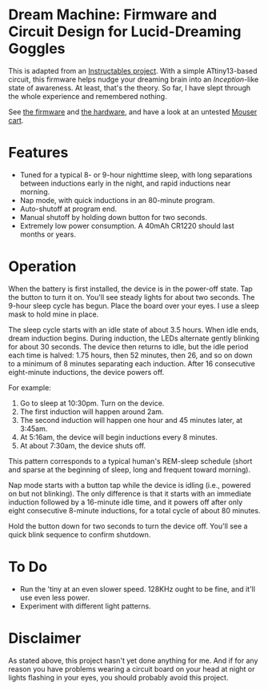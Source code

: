 Dream Machine: Firmware and Circuit Design for Lucid-Dreaming Goggles
=====================================================================

This is adapted from an [Instructables
project](http://www.instructables.com/id/The-Lucid-Dream-Machine/). With a
simple ATtiny13-based circuit, this firmware helps nudge your dreaming brain
into an *Inception*-like state of awareness. At least, that's the theory. So
far, I have slept through the whole experience and remembered nothing.

See [the firmware](https://github.com/sowbug/dream-machine) and
[the hardware](https://github.com/sowbug/dream-machine-hw), and have a look
at an untested [Mouser cart](http://www.mouser.com/ProjectManager/ProjectDetail.aspx?AccessID=e0a3dbcca8).

Features
========

* Tuned for a typical 8- or 9-hour nighttime sleep, with long separations between inductions early in the night, and rapid inductions near morning.
* Nap mode, with quick inductions in an 80-minute program.
* Auto-shutoff at program end.
* Manual shutoff by holding down button for two seconds.
* Extremely low power consumption. A 40mAh CR1220 should last months or years.

Operation
=========

When the battery is first installed, the device is in the power-off state. Tap the button to turn it on. You'll see steady lights for about two seconds. The 9-hour sleep cycle has begun. Place the board over your eyes. I use a sleep mask to hold mine in place.

The sleep cycle starts with an idle state of about 3.5 hours. When idle ends, dream induction begins. During induction, the LEDs alternate gently blinking for about 30 seconds. The device then returns to idle, but the idle period each time is halved: 1.75 hours, then 52 minutes, then 26, and so on down to a minimum of 8 minutes separating each induction. After 16 consecutive eight-minute inductions, the device powers off.

For example:

1. Go to sleep at 10:30pm. Turn on the device.
2. The first induction will happen around 2am.
3. The second induction will happen one hour and 45 minutes later, at 3:45am.
4. At 5:16am, the device will begin inductions every 8 minutes.
5. At about 7:30am, the device shuts off.

This pattern corresponds to a typical human's REM-sleep schedule (short and sparse at the beginning of sleep, long and frequent toward morning).

Nap mode starts with a button tap while the device is idling (i.e., powered on but not blinking). The only difference is that it starts with an immediate induction followed by a 16-minute idle time, and it powers off after only eight consecutive 8-minute inductions, for a total cycle of about 80 minutes.

Hold the button down for two seconds to turn the device off. You'll see a quick blink sequence to confirm shutdown.

To Do
=====

* Run the 'tiny at an even slower speed. 128KHz ought to be fine, and it'll use even less power.
* Experiment with different light patterns.

Disclaimer
==========

As stated above, this project hasn't yet done anything for me. And if for any
reason you have problems wearing a circuit board on your head at night or
lights flashing in your eyes, you should probably avoid this project.
